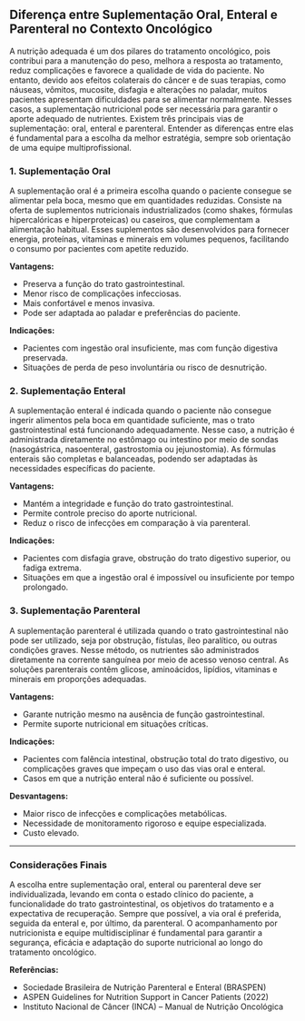 
## Diferença entre Suplementação Oral, Enteral e Parenteral no Contexto Oncológico

A nutrição adequada é um dos pilares do tratamento oncológico, pois contribui para a manutenção do peso, melhora a resposta ao tratamento, reduz complicações e favorece a qualidade de vida do paciente. No entanto, devido aos efeitos colaterais do câncer e de suas terapias, como náuseas, vômitos, mucosite, disfagia e alterações no paladar, muitos pacientes apresentam dificuldades para se alimentar normalmente. Nesses casos, a suplementação nutricional pode ser necessária para garantir o aporte adequado de nutrientes. Existem três principais vias de suplementação: oral, enteral e parenteral. Entender as diferenças entre elas é fundamental para a escolha da melhor estratégia, sempre sob orientação de uma equipe multiprofissional.

### 1. Suplementação Oral

A suplementação oral é a primeira escolha quando o paciente consegue se alimentar pela boca, mesmo que em quantidades reduzidas. Consiste na oferta de suplementos nutricionais industrializados (como shakes, fórmulas hipercalóricas e hiperproteicas) ou caseiros, que complementam a alimentação habitual. Esses suplementos são desenvolvidos para fornecer energia, proteínas, vitaminas e minerais em volumes pequenos, facilitando o consumo por pacientes com apetite reduzido.

**Vantagens:**
- Preserva a função do trato gastrointestinal.
- Menor risco de complicações infecciosas.
- Mais confortável e menos invasiva.
- Pode ser adaptada ao paladar e preferências do paciente.

**Indicações:**
- Pacientes com ingestão oral insuficiente, mas com função digestiva preservada.
- Situações de perda de peso involuntária ou risco de desnutrição.

### 2. Suplementação Enteral

A suplementação enteral é indicada quando o paciente não consegue ingerir alimentos pela boca em quantidade suficiente, mas o trato gastrointestinal está funcionando adequadamente. Nesse caso, a nutrição é administrada diretamente no estômago ou intestino por meio de sondas (nasogástrica, nasoenteral, gastrostomia ou jejunostomia). As fórmulas enterais são completas e balanceadas, podendo ser adaptadas às necessidades específicas do paciente.

**Vantagens:**
- Mantém a integridade e função do trato gastrointestinal.
- Permite controle preciso do aporte nutricional.
- Reduz o risco de infecções em comparação à via parenteral.

**Indicações:**
- Pacientes com disfagia grave, obstrução do trato digestivo superior, ou fadiga extrema.
- Situações em que a ingestão oral é impossível ou insuficiente por tempo prolongado.

### 3. Suplementação Parenteral

A suplementação parenteral é utilizada quando o trato gastrointestinal não pode ser utilizado, seja por obstrução, fístulas, íleo paralítico, ou outras condições graves. Nesse método, os nutrientes são administrados diretamente na corrente sanguínea por meio de acesso venoso central. As soluções parenterais contêm glicose, aminoácidos, lipídios, vitaminas e minerais em proporções adequadas.

**Vantagens:**
- Garante nutrição mesmo na ausência de função gastrointestinal.
- Permite suporte nutricional em situações críticas.

**Indicações:**
- Pacientes com falência intestinal, obstrução total do trato digestivo, ou complicações graves que impeçam o uso das vias oral e enteral.
- Casos em que a nutrição enteral não é suficiente ou possível.

**Desvantagens:**
- Maior risco de infecções e complicações metabólicas.
- Necessidade de monitoramento rigoroso e equipe especializada.
- Custo elevado.

---

### Considerações Finais

A escolha entre suplementação oral, enteral ou parenteral deve ser individualizada, levando em conta o estado clínico do paciente, a funcionalidade do trato gastrointestinal, os objetivos do tratamento e a expectativa de recuperação. Sempre que possível, a via oral é preferida, seguida da enteral e, por último, da parenteral. O acompanhamento por nutricionista e equipe multidisciplinar é fundamental para garantir a segurança, eficácia e adaptação do suporte nutricional ao longo do tratamento oncológico.

**Referências:**
- Sociedade Brasileira de Nutrição Parenteral e Enteral (BRASPEN)
- ASPEN Guidelines for Nutrition Support in Cancer Patients (2022)
- Instituto Nacional de Câncer (INCA) – Manual de Nutrição Oncológica
```
